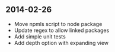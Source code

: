 ## 2014-02-26
* Move npmls script to node package
* Update regex to allow linked packages
* Add simple unit tests
* Add depth option with expanding view
